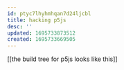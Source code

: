 ```yaml
---
id: ptyc7lhyhmhqan7d24ljcbl
title: hacking p5js
desc: ''
updated: 1695733873512
created: 1695733669505
---
```


[[the build tree for p5js looks like this]]

